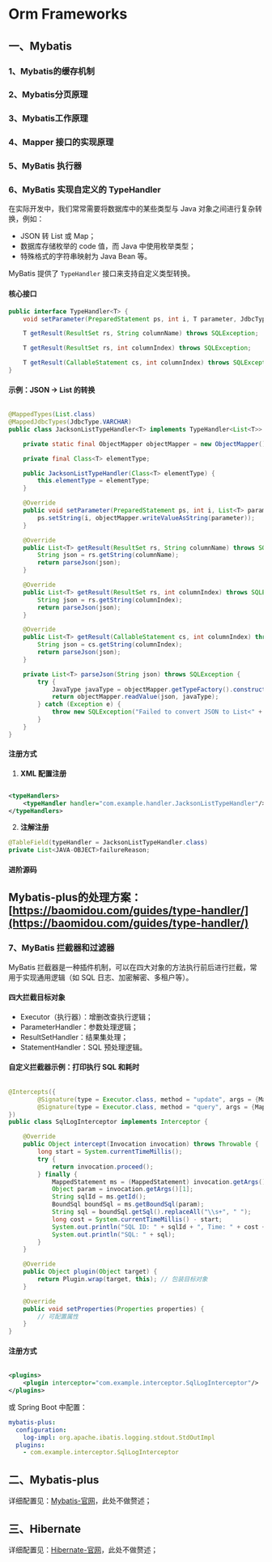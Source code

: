 # Orm Frameworks

## 一、Mybatis

### 1、Mybatis的缓存机制

### 2、Mybatis分页原理

### 3、Mybatis工作原理

### 4、Mapper 接口的实现原理

### 5、MyBatis 执行器

### 6、MyBatis 实现自定义的 TypeHandler

在实际开发中，我们常常需要将数据库中的某些类型与 Java 对象之间进行复杂转换，例如：

* JSON 转 List 或 Map；
* 数据库存储枚举的 code 值，而 Java 中使用枚举类型；
* 特殊格式的字符串映射为 Java Bean 等。

MyBatis 提供了 `TypeHandler` 接口来支持自定义类型转换。

#### 核心接口

```java
public interface TypeHandler<T> {
    void setParameter(PreparedStatement ps, int i, T parameter, JdbcType jdbcType) throws SQLException;

    T getResult(ResultSet rs, String columnName) throws SQLException;

    T getResult(ResultSet rs, int columnIndex) throws SQLException;

    T getResult(CallableStatement cs, int columnIndex) throws SQLException;
}
```

#### 示例：JSON -> List 的转换

```java

@MappedTypes(List.class)
@MappedJdbcTypes(JdbcType.VARCHAR)
public class JacksonListTypeHandler<T> implements TypeHandler<List<T>> {

    private static final ObjectMapper objectMapper = new ObjectMapper();

    private final Class<T> elementType;

    public JacksonListTypeHandler(Class<T> elementType) {
        this.elementType = elementType;
    }

    @Override
    public void setParameter(PreparedStatement ps, int i, List<T> parameter, JdbcType jdbcType) throws SQLException {
        ps.setString(i, objectMapper.writeValueAsString(parameter));
    }

    @Override
    public List<T> getResult(ResultSet rs, String columnName) throws SQLException {
        String json = rs.getString(columnName);
        return parseJson(json);
    }

    @Override
    public List<T> getResult(ResultSet rs, int columnIndex) throws SQLException {
        String json = rs.getString(columnIndex);
        return parseJson(json);
    }

    @Override
    public List<T> getResult(CallableStatement cs, int columnIndex) throws SQLException {
        String json = cs.getString(columnIndex);
        return parseJson(json);
    }

    private List<T> parseJson(String json) throws SQLException {
        try {
            JavaType javaType = objectMapper.getTypeFactory().constructCollectionType(List.class, elementType);
            return objectMapper.readValue(json, javaType);
        } catch (Exception e) {
            throw new SQLException("Failed to convert JSON to List<" + elementType.getSimpleName() + ">", e);
        }
    }
}
```

#### 注册方式

1. **XML 配置注册**

```xml

<typeHandlers>
    <typeHandler handler="com.example.handler.JacksonListTypeHandler"/>
</typeHandlers>
```

2. **注解注册**

```java
@TableField(typeHandler = JacksonListTypeHandler.class)
private List<JAVA-OBJECT>failureReason;
```

#### 进阶源码

Mybatis-plus的处理方案：[https://baomidou.com/guides/type-handler/](https://baomidou.com/guides/type-handler/)
---

### 7、MyBatis 拦截器和过滤器

MyBatis 拦截器是一种插件机制，可以在四大对象的方法执行前后进行拦截，常用于实现通用逻辑（如 SQL 日志、加密解密、多租户等）。

#### 四大拦截目标对象

* Executor（执行器）：增删改查执行逻辑；
* ParameterHandler：参数处理逻辑；
* ResultSetHandler：结果集处理；
* StatementHandler：SQL 预处理逻辑。

#### 自定义拦截器示例：打印执行 SQL 和耗时

```java

@Intercepts({
        @Signature(type = Executor.class, method = "update", args = {MappedStatement.class, Object.class}),
        @Signature(type = Executor.class, method = "query", args = {MappedStatement.class, Object.class, RowBounds.class, ResultHandler.class})
})
public class SqlLogInterceptor implements Interceptor {

    @Override
    public Object intercept(Invocation invocation) throws Throwable {
        long start = System.currentTimeMillis();
        try {
            return invocation.proceed();
        } finally {
            MappedStatement ms = (MappedStatement) invocation.getArgs()[0];
            Object param = invocation.getArgs()[1];
            String sqlId = ms.getId();
            BoundSql boundSql = ms.getBoundSql(param);
            String sql = boundSql.getSql().replaceAll("\\s+", " ");
            long cost = System.currentTimeMillis() - start;
            System.out.println("SQL ID: " + sqlId + ", Time: " + cost + "ms");
            System.out.println("SQL: " + sql);
        }
    }

    @Override
    public Object plugin(Object target) {
        return Plugin.wrap(target, this); // 包装目标对象
    }

    @Override
    public void setProperties(Properties properties) {
        // 可配置属性
    }
}
```

#### 注册方式

```xml

<plugins>
    <plugin interceptor="com.example.interceptor.SqlLogInterceptor"/>
</plugins>
```

或 Spring Boot 中配置：

```yaml
mybatis-plus:
  configuration:
    log-impl: org.apache.ibatis.logging.stdout.StdOutImpl
  plugins:
    - com.example.interceptor.SqlLogInterceptor
```

## 二、Mybatis-plus

详细配置见：[Mybatis-官网](https://baomidou.com/)，此处不做赘述；

## 三、Hibernate

详细配置见：[Hibernate-官网](https://hibernate.org/)，此处不做赘述；
